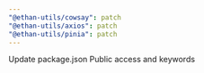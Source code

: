```yaml
---
"@ethan-utils/cowsay": patch
"@ethan-utils/axios": patch
"@ethan-utils/pinia": patch
---
```


Update package.json Public access and keywords

